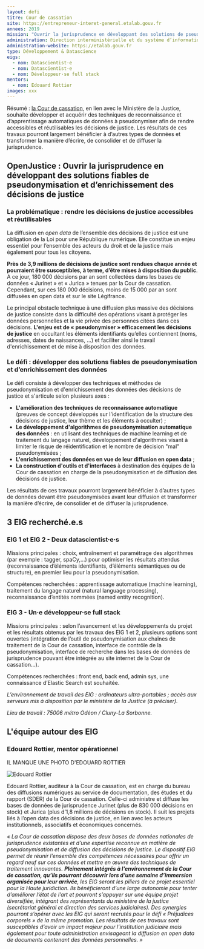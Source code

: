```yaml
---
layout: defi
titre: Cour de cassation
site: https://entrepreneur-interet-general.etalab.gouv.fr
annees: 2019
mission: "Ouvrir la jurisprudence en développant des solutions de pseudonymisation fiables des données"
administration: Direction interministérielle et du système d’information et de communication de l’Etat  
administration-website: https://etalab.gouv.fr
type: Développement & Datascience
eigs:
  - nom: Datascientist·e
  - nom: Datascientist·e
  - nom: Développeur·se full stack
mentors: 
  - nom: Edouard Rottier
images: xxx
---
```


Résumé : [la Cour de cassation](https://www.courdecassation.fr/), en lien avec le Ministère de la Justice, souhaite développer et acquérir des techniques de reconnaissance et d’apprentissage automatiques de données à pseudonymiser afin de rendre accessibles et réutilisables les décisions de justice. Les résultats de ces travaux pourront largement bénéficier à d’autres types de données et transformer la manière d’écrire, de consolider et de diffuser la jurisprudence.


## OpenJustice : Ouvrir la jurisprudence en développant des solutions fiables de pseudonymisation et d’enrichissement des décisions de justice

### La problématique : rendre les décisions de justice accessibles et réutilisables 

La diffusion en _open data_ de l’ensemble des décisions de justice est une obligation de la Loi pour une République numérique. Elle constitue un enjeu essentiel pour l’ensemble des acteurs du droit et de la justice mais également pour tous les citoyens. 

**Près de 3,9 millions de décisions de justice sont rendues chaque année et pourraient être susceptibles, à terme, d’être mises à disposition du public**. A ce jour, 180 000 décisions par an sont collectées dans les bases de données « Jurinet » et « Jurica » tenues par la Cour de cassation. Cependant, sur ces 180 000 décisions, moins de 15 000 par an sont diffusées en open data et sur le site Légifrance.

Le principal obstacle technique à une diffusion plus massive des décisions de justice consiste dans la difficulté des opérations visant à protéger les données personnelles et la vie privée des personnes citées dans ces décisions. **L'enjeu est de « pseudonymiser » efficacement les décisions de justice** en occultant les éléments identifiants qu’elles contiennent (noms, adresses, dates de naissances, …) et faciliter ainsi le travail d'enrichissement et de mise à disposition des données.

### Le défi : développer des solutions fiables de pseudonymisation et d’enrichissement des données 

Le défi consiste à développer des techniques et méthodes de pseudonymisation et d'enrichissement des données des décisions de justice et s'articule selon plusieurs axes : 

* **L'amélioration des techniques de reconnaissance automatique** (preuves de concept développés sur l'identification de la structure des décisions de justice, leur thème et les éléments à occulter) ; 
* **Le développement d'algorithmes de pseudonymisation automatique des données** : en utilisant des techniques de machine learning et de traitement du langage naturel, développement d'algorithmes visant à limiter le risque de réidentification et le nombre de décision "mal" pseudonymisées ; 
* **L'enrichissement des données en vue de leur diffusion en open data** ; 
* **La construction d'outils et d'interfaces** à destination des équipes de la Cour de cassation en charge de la pseudonymisation et de diffusion des décisions de justice. 

Les résultats de ces travaux pourront largement bénéficier à d’autres
types de données devant être pseudonymisées avant leur diffusion et
transformer la manière d’écrire, de consolider et de diffuser la
jurisprudence.


## 3 EIG recherché.e.s

### EIG 1 et EIG 2 - Deux datascientist·e·s

Missions principales : choix, entraînement et paramétrage des
algorithmes (par exemple : tagger, spaCy,…) pour optimiser les
résultats attendus (reconnaissance d’éléments identifiants, d’éléments
sémantiques ou de structure), en premier lieu pour la
pseudonymisation.

Compétences recherchées : apprentissage automatique (machine learning),
traitement du langage naturel (natural language processing),
reconnaissance d’entités nommées (named entity recognition).

### EIG 3 - Un·e développeur·se full stack

Missions principales : selon l’avancement et les développements du
projet et les résultats obtenus par les travaux des EIG 1 et 2,
plusieurs options sont ouvertes (intégration de l’outil de
pseudonymisation aux chaînes de traitement de la Cour de cassation,
interface de contrôle de la pseudonymisation, interface de recherche
dans les bases de données de jurisprudence pouvant être intégrée au
site internet de la Cour de cassation…).

Compétences recherchées : front end, back end, admin sys, une
connaissance d’Elastic Search est souhaitée.

_L’environnement de travail des EIG : ordinateurs ultra-portables ;
accès aux serveurs mis à disposition par le ministère de la Justice (à
préciser)._

_Lieu de travail : 75006 métro Odéon / Cluny-La Sorbonne._

## L'équipe autour des EIG

### Edouard Rottier, mentor opérationnel

IL MANQUE UNE PHOTO D'EDOUARD ROTTIER

![Edouard Rottier](/img/communaute/?????)

Edouard Rottier, auditeur à la Cour de cassation, est en charge du
bureau des diffusions numériques au service de documentation, des
études et du rapport (SDER) de la Cour de cassation. Celle-ci
administre et diffuse les bases de données de jurisprudence Jurinet
(plus de 830 000 décisions en stock) et Jurica (plus d’1,8 millions de
décisions en stock). Il suit les projets liés à l’open data des
décisions de justice, en lien avec les acteurs institutionnels,
associatifs et économiques concernés. 

_« La Cour de cassation dispose des deux bases de données nationales de jurisprudence existantes et d’une expertise reconnue en matière de pseudonymisation et de diffusion des décisions de justice. Le dispositif EIG permet de réunir l’ensemble des compétences nécessaires pour offrir un regard neuf sur ces données et mettre en œuvre des techniques de traitement innovantes. **Pleinement intégrés à l’environnement de la Cour de cassation, qu’ils pourront découvrir lors d’une semaine d’immersion organisée pour leur arrivée**, les EIG seront les piliers de ce projet essentiel pour la Haute juridiction. Ils bénéficieront d’une large autonomie pour tenter d’améliorer l’état de l’art et pourront s’appuyer sur une équipe projet diversifiée, intégrant des représentants du ministère de la justice (secrétariat général et direction des services judiciaires). Des synergies pourront s’opérer avec les EIG qui seront recrutés pour le défi « Préjudices corporels » de la même promotion. Les résultats de ces travaux sont susceptibles d’avoir un impact majeur pour l’institution judiciaire mais également pour toute administration envisageant la diffusion en open data de documents contenant des données personnelles. »_
